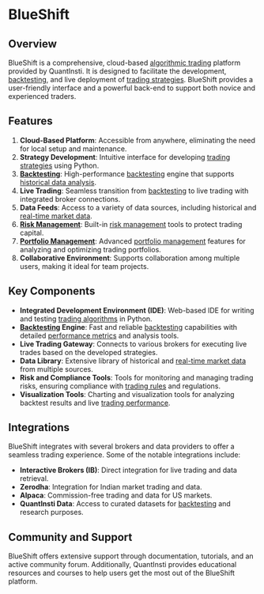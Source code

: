 # BlueShift

## Overview
BlueShift is a comprehensive, cloud-based [algorithmic trading](../a/algorithmic_trading.md) platform provided by QuantInsti. It is designed to facilitate the development, [backtesting](../b/backtesting.md), and live deployment of [trading strategies](../t/trading_strategies.md). BlueShift provides a user-friendly interface and a powerful back-end to support both novice and experienced traders.

## Features
1. **Cloud-Based Platform**: Accessible from anywhere, eliminating the need for local setup and maintenance.
2. **Strategy Development**: Intuitive interface for developing [trading strategies](../t/trading_strategies.md) using Python.
3. **[Backtesting](../b/backtesting.md)**: High-performance [backtesting](../b/backtesting.md) engine that supports [historical data analysis](../h/historical_data_analysis.md).
4. **Live Trading**: Seamless transition from [backtesting](../b/backtesting.md) to live trading with integrated broker connections.
5. **Data Feeds**: Access to a variety of data sources, including historical and [real-time market data](../r/real-time_market_data.md).
6. **[Risk Management](../r/risk_management.md)**: Built-in [risk management](../r/risk_management.md) tools to protect trading capital.
7. **[Portfolio Management](../p/portfolio_management.md)**: Advanced [portfolio management](../p/portfolio_management.md) features for analyzing and optimizing trading portfolios.
8. **Collaborative Environment**: Supports collaboration among multiple users, making it ideal for team projects.

## Key Components
- **Integrated Development Environment (IDE)**: Web-based IDE for writing and testing [trading algorithms](../t/trading_algorithms.md) in Python.
- **[Backtesting](../b/backtesting.md) Engine**: Fast and reliable [backtesting](../b/backtesting.md) capabilities with detailed [performance metrics](../p/performance_metrics.md) and analysis tools.
- **Live Trading Gateway**: Connects to various brokers for executing live trades based on the developed strategies.
- **Data Library**: Extensive library of historical and [real-time market data](../r/real-time_market_data.md) from multiple sources.
- **Risk and Compliance Tools**: Tools for monitoring and managing trading risks, ensuring compliance with [trading rules](../t/trading_rules.md) and regulations.
- **Visualization Tools**: Charting and visualization tools for analyzing backtest results and live [trading performance](../t/trading_performance.md).

## Integrations
BlueShift integrates with several brokers and data providers to offer a seamless trading experience. Some of the notable integrations include:

- **Interactive Brokers (IB)**: Direct integration for live trading and data retrieval.
- **Zerodha**: Integration for Indian market trading and data.
- **Alpaca**: Commission-free trading and data for US markets.
- **QuantInsti Data**: Access to curated datasets for [backtesting](../b/backtesting.md) and research purposes.

## Community and Support
BlueShift offers extensive support through documentation, tutorials, and an active community forum. Additionally, QuantInsti provides educational resources and courses to help users get the most out of the BlueShift platform.
